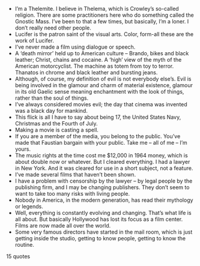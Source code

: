  - I’m a Thelemite. I believe in Thelema, which is Crowley’s so-called religion. There are some practitioners here who do something called the Gnostic Mass. I’ve been to that a few times, but basically, I’m a loner. I don’t really need other people.
 - Lucifer is the patron saint of the visual arts. Color, form-all these are the work of Lucifer.
 - I’ve never made a film using dialogue or speech.
 - A ‘death mirror’ held up to American culture – Brando, bikes and black leather; Christ, chains and cocaine. A ‘high’ view of the myth of the American motorcyclist. The machine as totem from toy to terror. Thanatos in chrome and black leather and bursting jeans.
 - Although, of course, my definition of evil is not everybody else’s. Evil is being involved in the glamour and charm of material existence, glamour in its old Gaelic sense meaning enchantment with the look of things, rather than the soul of things.
 - I’ve always considered movies evil; the day that cinema was invented was a black day for mankind.
 - This flick is all I have to say about being 17, the United States Navy, Christmas and the Fourth of July.
 - Making a movie is casting a spell.
 - If you are a member of the media, you belong to the public. You’ve made that Faustian bargain with your public. Take me – all of me – I’m yours.
 - The music rights at the time cost me $12,000 in 1964 money, which is about double now or whatever. But I cleared everything. I had a lawyer in New York. And it was cleared for use in a short subject, not a feature.
 - I’ve made several films that haven’t been shown.
 - I have a problem with censorship by the lawyer – by legal people by the publishing firm, and I may be changing publishers. They don’t seem to want to take too many risks with living people.
 - Nobody in America, in the modern generation, has read their mythology or legends.
 - Well, everything is constantly evolving and changing. That’s what life is all about. But basically Hollywood has lost its focus as a film center. Films are now made all over the world.
 - Some very famous directors have started in the mail room, which is just getting inside the studio, getting to know people, getting to know the routine.

15 quotes